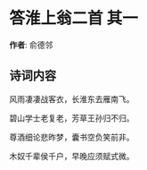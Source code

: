 # 答淮上翁二首  其一

**作者**: 俞德邻

## 诗词内容

风雨凄凄战客衣，长淮东去雁南飞。

碧山学士老复老，芳草王孙归不归。

尊酒细论悲昨梦，囊书空负笑前非。

木奴千辈侯千户，早晚应须赋式微。

